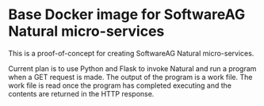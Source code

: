 # Base Docker image for SoftwareAG Natural micro-services

<p>This is a proof-of-concept for creating SoftwareAG Natural micro-services.</p>
<p>Current plan is to use Python and Flask to invoke Natural and run a program when a GET request is made. The  output of the program is a work file. The work file is read once the program has completed executing and the contents are returned in the HTTP response.</p>
